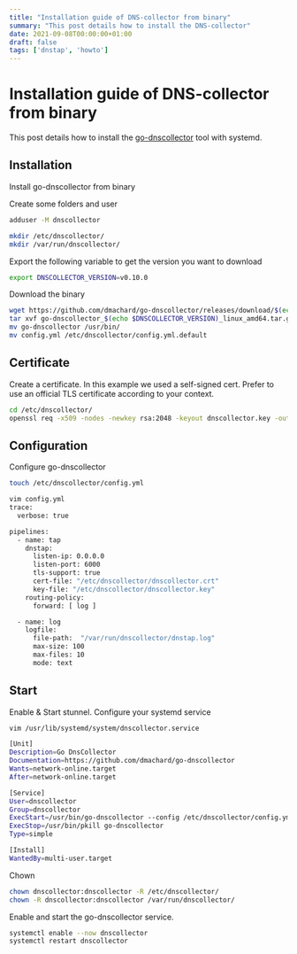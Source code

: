 ```yaml
---
title: "Installation guide of DNS-collector from binary"
summary: "This post details how to install the DNS-collector"
date: 2021-09-08T00:00:00+01:00
draft: false
tags: ['dnstap', 'howto']
---
```


# Installation guide of DNS-collector from binary

This post details how to install the [go-dnscollector](https://github.com/dmachard/go-dnscollector) tool with systemd.

## Installation

Install go-dnscollector from binary

Create some folders and user

```bash
adduser -M dnscollector

mkdir /etc/dnscollector/
mkdir /var/run/dnscollector/
```

Export the following variable to get the version you want to download

```bash
export DNSCOLLECTOR_VERSION=v0.10.0
```

Download the binary

```bash
wget https://github.com/dmachard/go-dnscollector/releases/download/$(echo $DNSCOLLECTOR_VERSION)/go-dnscollector_$(echo $DNSCOLLECTOR_VERSION)_linux_amd64.tar.gz
tar xvf go-dnscollector_$(echo $DNSCOLLECTOR_VERSION)_linux_amd64.tar.gz
mv go-dnscollector /usr/bin/
mv config.yml /etc/dnscollector/config.yml.default
```

## Certificate

Create a certificate. In this example we used a self-signed cert. Prefer to use an official TLS certificate according to your context.

```bash
cd /etc/dnscollector/
openssl req -x509 -nodes -newkey rsa:2048 -keyout dnscollector.key -out dnscollector.crt
```

## Configuration

Configure go-dnscollector

```bash
touch /etc/dnscollector/config.yml

vim config.yml
trace:
  verbose: true

pipelines:
  - name: tap
    dnstap:
      listen-ip: 0.0.0.0
      listen-port: 6000
      tls-support: true
      cert-file: "/etc/dnscollector/dnscollector.crt"
      key-file: "/etc/dnscollector/dnscollector.key"
    routing-policy:
      forward: [ log ]

  - name: log
    logfile:
      file-path:  "/var/run/dnscollector/dnstap.log"
      max-size: 100
      max-files: 10
      mode: text
```

## Start

Enable & Start stunnel. Configure your systemd service

```bash
vim /usr/lib/systemd/system/dnscollector.service

[Unit]
Description=Go DnsCollector
Documentation=https://github.com/dmachard/go-dnscollector
Wants=network-online.target
After=network-online.target

[Service]
User=dnscollector
Group=dnscollector
ExecStart=/usr/bin/go-dnscollector --config /etc/dnscollector/config.yml
ExecStop=/usr/bin/pkill go-dnscollector
Type=simple

[Install]
WantedBy=multi-user.target
```

Chown

```bash
chown dnscollector:dnscollector -R /etc/dnscollector/
chown -R dnscollector:dnscollector /var/run/dnscollector/
```

Enable and start the go-dnscollector service.

```bash
systemctl enable --now dnscollector
systemctl restart dnscollector
```
